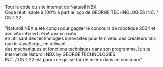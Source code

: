 Tout le code du site internet de Naturoll NBX.<br>
Code réutilisable à 100% à part le logo de GEORGE TECHNOLOGIES INC. / CND 22<br>
<br>
"Naturoll NBX a été conçu pour gagner le concours de robotique 2024 et son site internet n'est pas en reste<br>
en utilisant des technologies innovantes pour le niveau des créateurs tels que le JavaScript, en utilisant<br>
des méchaniques et fonctions techniques dans son programme, le site internet de Naturoll NBX by GEORGE TECHNOLOGIES<br>
INC. / CND 22 est parmi ce qui se fait de mieux dans ce concours"
